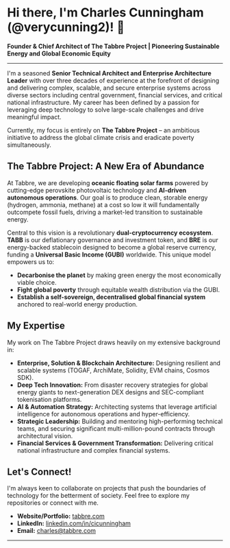 # Hi there, I'm Charles Cunningham (@verycunning2)! 👋

**Founder & Chief Architect of The Tabbre Project | Pioneering Sustainable Energy and Global Economic Equity**

---

I'm a seasoned **Senior Technical Architect and Enterprise Architecture Leader** with over three decades of experience at the forefront of designing and delivering complex, scalable, and secure enterprise systems across diverse sectors including central government, financial services, and critical national infrastructure. My career has been defined by a passion for leveraging deep technology to solve large-scale challenges and drive meaningful impact.

Currently, my focus is entirely on **The Tabbre Project** – an ambitious initiative to address the global climate crisis and eradicate poverty simultaneously.

## The Tabbre Project: A New Era of Abundance

At Tabbre, we are developing **oceanic floating solar farms** powered by cutting-edge perovskite photovoltaic technology and **AI-driven autonomous operations**. Our goal is to produce clean, storable energy (hydrogen, ammonia, methane) at a cost so low it will fundamentally outcompete fossil fuels, driving a market-led transition to sustainable energy.

Central to this vision is a revolutionary **dual-cryptocurrency ecosystem**. **TABB** is our deflationary governance and investment token, and **BRE** is our energy-backed stablecoin designed to become a global reserve currency, funding a **Universal Basic Income (GUBI)** worldwide. This unique model empowers us to:

*   **Decarbonise the planet** by making green energy the most economically viable choice.
*   **Fight global poverty** through equitable wealth distribution via the GUBI.
*   **Establish a self-sovereign, decentralised global financial system** anchored to real-world energy production.

## My Expertise

My work on The Tabbre Project draws heavily on my extensive background in:

*   **Enterprise, Solution & Blockchain Architecture:** Designing resilient and scalable systems (TOGAF, ArchiMate, Solidity, EVM chains, Cosmos SDK).
*   **Deep Tech Innovation:** From disaster recovery strategies for global energy giants to next-generation DEX designs and SEC-compliant tokenisation platforms.
*   **AI & Automation Strategy:** Architecting systems that leverage artificial intelligence for autonomous operations and hyper-efficiency.
*   **Strategic Leadership:** Building and mentoring high-performing technical teams, and securing significant multi-million-pound contracts through architectural vision.
*   **Financial Services & Government Transformation:** Delivering critical national infrastructure and complex financial systems.

## Let's Connect!

I'm always keen to collaborate on projects that push the boundaries of technology for the betterment of society. Feel free to explore my repositories or connect with me.

*   **Website/Portfolio:** [tabbre.com](https://tabbre.com) 
*   **LinkedIn:** [linkedin.com/in/cicunningham](https://www.linkedin.com/in/cicunningham/)
*   **Email:** charles@tabbre.com

---
